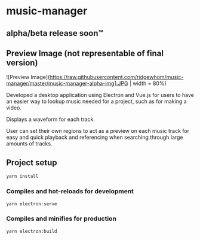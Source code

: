 # music-manager

## alpha/beta release soon™

## Preview Image (not representable of final version)

![Preview Image](https://raw.githubusercontent.com/ridgewhom/music-manager/master/music-manager-alpha-img1.JPG | width = 80%)

Developed a desktop application using Electron and Vue.js for users to have an easier
way to lookup music needed for a project, such as for making a video.

Displays a waveform for each track.

User can set their own regions to act as a preview on each music track for easy and
quick playback and referencing when searching through large amounts of tracks.



## Project setup
```
yarn install
```

### Compiles and hot-reloads for development
```
yarn electron:serve
```

### Compiles and minifies for production
```
yarn electron:build
```


